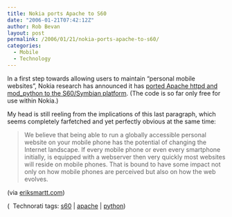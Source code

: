 ```yaml
---
title: Nokia ports Apache to S60
date: "2006-01-21T07:42:12Z"
author: Rob Bevan
layout: post
permalink: /2006/01/21/nokia-ports-apache-to-s60/
categories:
  - Mobile
  - Technology
---
```

In a first step towards allowing users to maintain &#8220;personal mobile websites&#8221;, Nokia research has announced it has [ported Apache httpd and mod_python to the S60/Symbian platform][1]. (The code is so far only free for use within Nokia.)

My head is still reeling from the implications of this last paragraph, which seems completely farfetched and yet perfectly obvious at the same time:

> We believe that being able to run a globally accessible personal website on your mobile phone has the potential of changing the Internet landscape. If every mobile phone or even every smartphone initially, is equipped with a webserver then very quickly most websites will reside on mobile phones. That is bound to have some impact not only on how mobile phones are perceived but also on how the web evolves.

(via [eriksmartt.com][2])

<p class="technorati-tags">
  (<img style="float: none; padding: 2px 2px 0 2px;"  src="http://robbevan.com/blog/wp-content/themes/robbevan/images/technorati-small.gif" alt="" /> Technorati tags: <a href="http://technorati.com/tag/s60" rel="tag">s60</a> | <a href="http://technorati.com/tag/apache" rel="tag">apache</a> | <a href="http://technorati.com/tag/python" rel="tag">python</a>)
</p>

 [1]: http://research.nokia.com/research/software/mobile-web-server/index.html
 [2]: http://www.eriksmartt.com/blog/archives/218
